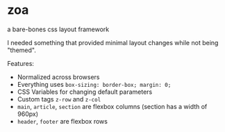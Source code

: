 # zoa

a bare-bones css layout framework

I needed something that provided minimal layout changes while not being "themed".

Features:
* Normalized across browsers
* Everything uses `box-sizing: border-box; margin: 0;`
* CSS Variables for changing default parameters
* Custom tags `z-row` and `z-col`
* `main`, `article`, `section` are flexbox columns (section has a width of 960px)
* `header`, `footer` are flexbox rows
